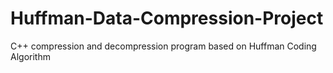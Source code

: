 # Huffman-Data-Compression-Project
C++ compression and decompression program based on Huffman Coding Algorithm

